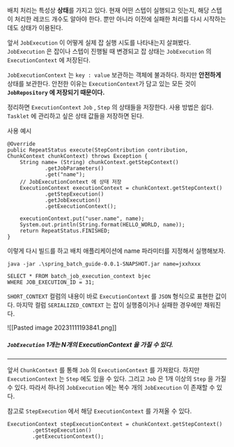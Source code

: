 
배치 처리는 특성상 **상태**를 가지고 있다. 현재 어떤 스텝이 실행되고 잇는지, 해당 스텝이 처리한 레코드 개수도 알아야 한다. 뿐만 아니라 이전에 실패한 처리를 다시 시작하는데도 상태가 이용된다.

앞서 `JobExecution` 이 어떻게 실제 잡 실행 시도를 나타내는지 살펴봤다. `JobExecution` 은 잡이나 스텝이 진행될 때 변경되고 잡 상태는 `JobExecution` 의 `ExecutionContext` 에 저장된다.

`JobExecutionContext` 는 `key : value` 보관하는 객체에 불과하다. 하지만 **안전하게** 상태를 보관한다. 안전한 이유는 `ExecutionContext`가 담고 있는 모든 것이  **`JobRepository` 에 저장되기 때문이다.**



정리하면 `ExecutionContext` `Job` , `Step` 의 상태들을 저장한다. 사용 방법은 쉽다. `Tasklet` 에 관리하고 싶은 상태 값들을 저장하면 된다.


사용 예시

```
@Override  
public RepeatStatus execute(StepContribution contribution, ChunkContext chunkContext) throws Exception {  
    String name= (String) chunkContext.getStepContext()  
            .getJobParameters()  
            .get("name");  
    // JobExecutionContext 에 상태 저장
    ExecutionContext executionContext = chunkContext.getStepContext()  
            .getStepExecution()  
            .getJobExecution()  
            .getExecutionContext();  
  
    executionContext.put("user.name", name);  
    System.out.println(String.format(HELLO_WORLD, name));  
    return RepeatStatus.FINISHED;  
}
```


이렇게 다시 빌드를 하고 배치 애플리케이션에 name 파라미터를 지정해서 실행해보자.

```
java -jar .\spring_batch_guide-0.0.1-SNAPSHOT.jar name=jxxhxxx
```



```
SELECT * FROM batch_job_execution_context bjec
WHERE JOB_EXECUTION_ID = 31;
```


`SHORT_CONTEXT` 컬럼의 내용이 바로 `ExecutionContext` 를 `JSON` 형식으로 표현한 값이다. 마지막 컬럼 `SERIALIZED_CONTEXT` 는 잡이 실행중이거나 실패한 경우에만 채워진다.

![[Pasted image 20231111193841.png]]



##### `JobExecution` 1개는 N개의 ExecutionContext 을 가질 수 있다. 
---
앞서 `ChunkContext` 를 통해 `Job` 의 `ExecutionContext` 를 가져왔다. 하지만 `ExecutionContext` 는 `Step` 에도 있을 수 있다. 그리고 `Job` 은 1개 이상의 `Step` 을 가질 수 있다. 따라서 하나의 `JobExecution` 에는 복수 개의 `JobExecution` 이 존재할 수 있다.


참고로 `StepExecution` 에서 해당 `ExecutionContext` 를 가져올 수 있다. 

```
ExecutionContext stepExecutionContext = chunkContext.getStepContext()  
        .getStepExecution()  
		.getExecutionContext();
```